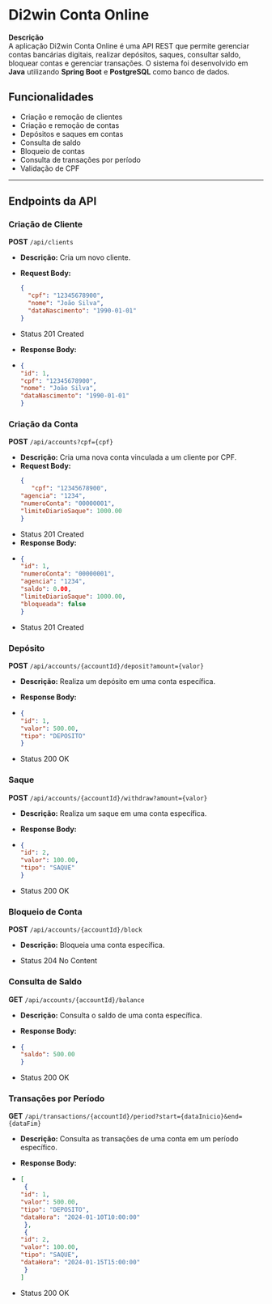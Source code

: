 # Di2win Conta Online

**Descrição**  
A aplicação Di2win Conta Online é uma API REST que permite gerenciar contas bancárias digitais, realizar depósitos, saques, consultar saldo, bloquear contas e gerenciar transações. O sistema foi desenvolvido em **Java** utilizando **Spring Boot** e **PostgreSQL** como banco de dados.

## Funcionalidades
- Criação e remoção de clientes
- Criação e remoção de contas
- Depósitos e saques em contas
- Consulta de saldo
- Bloqueio de contas
- Consulta de transações por período
- Validação de CPF

---

## Endpoints da API

### Criação de Cliente
**POST** `/api/clients`  
- **Descrição:** Cria um novo cliente.
- **Request Body:**
  ```json
  {
    "cpf": "12345678900",
    "nome": "João Silva",
    "dataNascimento": "1990-01-01"
  }
- Status 201 Created


- **Response Body:**
- ```json
  {
  "id": 1,
  "cpf": "12345678900",
  "nome": "João Silva",
  "dataNascimento": "1990-01-01"
  }

### Criação da Conta
**POST** `/api/accounts?cpf={cpf}`
- **Descrição:** Cria uma nova conta vinculada a um cliente por CPF.
- **Request Body:**
  ```json
  {
     "cpf": "12345678900",
  "agencia": "1234",
  "numeroConta": "00000001",
  "limiteDiarioSaque": 1000.00
  }
- Status 201 Created
- **Response Body:**
- ```json
  {
  "id": 1,
  "numeroConta": "00000001",
  "agencia": "1234",
  "saldo": 0.00,
  "limiteDiarioSaque": 1000.00,
  "bloqueada": false
  }
- Status 201 Created

### Depósito
**POST** `/api/accounts/{accountId}/deposit?amount={valor}`
- **Descrição:** Realiza um depósito em uma conta específica.

- **Response Body:**
- ```json
  {
  "id": 1,
  "valor": 500.00,
  "tipo": "DEPOSITO"
  }
- Status 200 OK

### Saque
**POST** `/api/accounts/{accountId}/withdraw?amount={valor}`
- **Descrição:** Realiza um saque em uma conta específica.

- **Response Body:**
- ```json
  {
  "id": 2,
  "valor": 100.00,
  "tipo": "SAQUE"
  }
- Status 200 OK

### Bloqueio de Conta
**POST** `/api/accounts/{accountId}/block`
- **Descrição:** Bloqueia uma conta específica.

- Status 204 No Content

### Consulta de Saldo
**GET** `/api/accounts/{accountId}/balance`
- **Descrição:** Consulta o saldo de uma conta específica.

- **Response Body:**
- ```json
  {
  "saldo": 500.00
  }
- Status 200 OK

### Transações por Período
**GET** `/api/transactions/{accountId}/period?start={dataInicio}&end={dataFim}`
- **Descrição:** Consulta as transações de uma conta em um período específico.

- **Response Body:**
- ```json
  [
   {
  "id": 1,
  "valor": 500.00,
  "tipo": "DEPOSITO",
  "dataHora": "2024-01-10T10:00:00"
   },
   {
  "id": 2,
  "valor": 100.00,
  "tipo": "SAQUE",
  "dataHora": "2024-01-15T15:00:00"
   }
  ]

- Status 200 OK